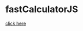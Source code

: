 # fastCalculatorJS
<a href="https://github.com/EphimSh/fastCalculatorJS/blob/master/solution.txt">click here</a>
